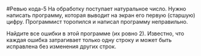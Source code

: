 #Ревью кода-5
На обработку поступает натуральное число. Нужно написать программу, которая выводит на экран его первую (старшую) цифру. 
Программист торопился и написал программу неправильно.

Найдите все ошибки в этой программе (их ровно 2). Известно, что каждая ошибка затрагивает только одну строку и может 
быть исправлена без изменения других строк.